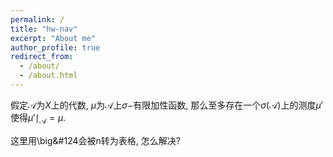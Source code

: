 ```yaml
---
permalink: /
title: "hw-nav"
excerpt: "About me"
author_profile: true
redirect_from: 
  - /about/
  - /about.html
---
```


假定$\mathcal{A}$为$X$上的代数, $\mu$为$\mathcal{A}$上$\sigma-$有限加性函数, 那么至多存在一个$\sigma(\mathcal{A})$上的测度$\mu'$使得$\mu'\mid_\mathcal{A}=\mu$.

这里用\big&#124会被n转为表格, 怎么解决?








